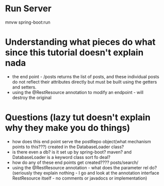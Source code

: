 # Run Server
mnvw spring-boot:run

# Understanding what pieces do what since this tutorial doesn't explain nada
* the end point - /posts returns the list of posts, and these individual posts do not reflect their attributes directly but must be built using the getters and setters.
* using the @RestResource annotation to modify an endpoint - will destroy the original

# Questions (lazy tut doesn't explain why they make you do things)
* how does this end point serve the postRepo object(what mechanism points to this???) created in the DatabaseLoader class?
* is there even a db? is it set up by spring-boot? maven? and DatabaseLoader is a keyword class sort fo deal?
* how do any of these end points get created???? posts/search/<method in postrepo interface>
* using the @RestResource annotation - what does the parameter rel do? (seriously they explain nothing - I go and look at the annotation interface RestResource itself - no comments or javadocs or implementation)
